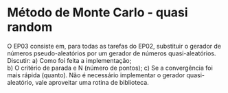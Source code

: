 # Método de Monte Carlo - quasi random

O EP03 consiste em, para todas as tarefas do EP02, substituir o gerador de números pseudo-aleatórios por um gerador de números quasi-aleatórios. 
Discutir: 
a) Como foi feita a implementação;  
b) O critério de parada e N (número de pontos);
c) Se a convergência foi mais rápida (quanto). 
Não é necessário implementar o gerador quasi-aleatório, vale aproveitar uma rotina de biblioteca.
